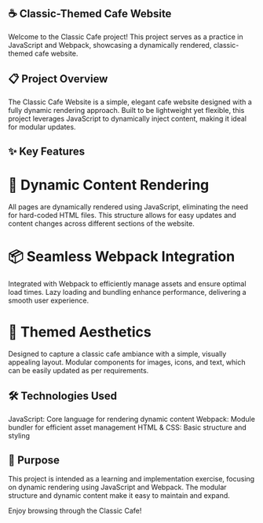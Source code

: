 ## ☕ Classic-Themed Cafe Website
Welcome to the Classic Cafe project! This project serves as a practice in JavaScript and Webpack, showcasing a dynamically rendered, classic-themed cafe website.

## 📋 Project Overview
The Classic Cafe Website is a simple, elegant cafe website designed with a fully dynamic rendering approach. Built to be lightweight yet flexible, this project leverages JavaScript to dynamically inject content, making it ideal for modular updates.

## ✨ Key Features
# 🔄 Dynamic Content Rendering
All pages are dynamically rendered using JavaScript, eliminating the need for hard-coded HTML files. This structure allows for easy updates and content changes across different sections of the website.
# 📦 Seamless Webpack Integration
Integrated with Webpack to efficiently manage assets and ensure optimal load times.
Lazy loading and bundling enhance performance, delivering a smooth user experience.
# 🎨 Themed Aesthetics
Designed to capture a classic cafe ambiance with a simple, visually appealing layout.
Modular components for images, icons, and text, which can be easily updated as per requirements.

## 🛠️ Technologies Used
JavaScript: Core language for rendering dynamic content
Webpack: Module bundler for efficient asset management
HTML & CSS: Basic structure and styling

## 🎯 Purpose
This project is intended as a learning and implementation exercise, focusing on dynamic rendering using JavaScript and Webpack. The modular structure and dynamic content make it easy to maintain and expand.

Enjoy browsing through the Classic Cafe!
